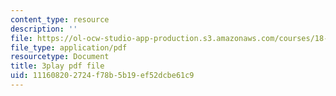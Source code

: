 ```yaml
---
content_type: resource
description: ''
file: https://ol-ocw-studio-app-production.s3.amazonaws.com/courses/18-06-linear-algebra-spring-2010/111608202724f78b5b19ef52dcbe61c9_vF7eyJ2g3kU.pdf
file_type: application/pdf
resourcetype: Document
title: 3play pdf file
uid: 11160820-2724-f78b-5b19-ef52dcbe61c9
---
```

